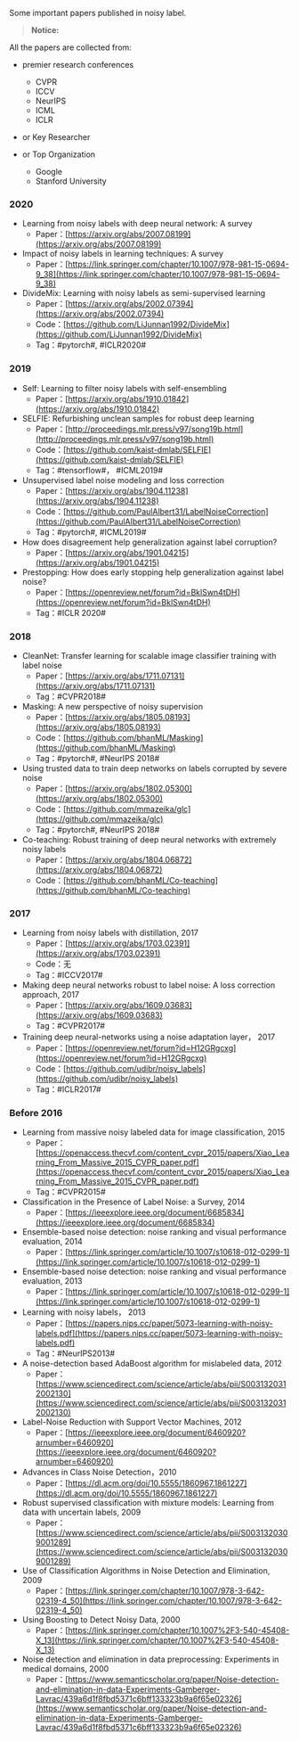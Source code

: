 Some important papers published in noisy label. 

> **Notice:**

All the papers are collected from:
* premier research conferences  

    * CVPR
    * ICCV
    * NeurIPS
    * ICML
    * ICLR
* or Key Researcher 
* or Top Organization
    * Google
    * Stanford University


### 2020

- Learning from noisy labels with deep neural network: A survey
   - Paper：[https://arxiv.org/abs/2007.08199](https://arxiv.org/abs/2007.08199)
- Impact of noisy labels in learning techniques: A survey
   - Paper：[https://link.springer.com/chapter/10.1007/978-981-15-0694-9_38](https://link.springer.com/chapter/10.1007/978-981-15-0694-9_38)
- DivideMix: Learning with noisy labels as semi-supervised learning
   - Paper：[https://arxiv.org/abs/2002.07394](https://arxiv.org/abs/2002.07394)
   - Code：[https://github.com/LiJunnan1992/DivideMix](https://github.com/LiJunnan1992/DivideMix)
   - Tag：#pytorch#, #ICLR2020#
### 2019

- Self: Learning to filter noisy labels with self-ensembling
   - Paper：[https://arxiv.org/abs/1910.01842](https://arxiv.org/abs/1910.01842)
- SELFIE: Refurbishing unclean samples for robust deep learning
   - Paper：[http://proceedings.mlr.press/v97/song19b.html](http://proceedings.mlr.press/v97/song19b.html)
   - Code：[https://github.com/kaist-dmlab/SELFIE](https://github.com/kaist-dmlab/SELFIE)
   - Tag：#tensorflow#， #ICML2019#
- Unsupervised label noise modeling and loss correction
   - Paper：[https://arxiv.org/abs/1904.11238](https://arxiv.org/abs/1904.11238)
   - Code：[https://github.com/PaulAlbert31/LabelNoiseCorrection](https://github.com/PaulAlbert31/LabelNoiseCorrection)
   - Tag：#pytorch#,  #ICML2019#
- How does disagreement help generalization against label corruption?
   - Paper：[https://arxiv.org/abs/1901.04215](https://arxiv.org/abs/1901.04215)
- Prestopping: How does early stopping help generalization against label noise?
   - Paper：[https://openreview.net/forum?id=BklSwn4tDH](https://openreview.net/forum?id=BklSwn4tDH)
   - Tag：#ICLR 2020#



### 2018

- CleanNet: Transfer learning for scalable image classifier training with label noise
   - Paper：[https://arxiv.org/abs/1711.07131](https://arxiv.org/abs/1711.07131)
   - Tag：#CVPR2018#
- Masking: A new perspective of noisy supervision
   - Paper：[https://arxiv.org/abs/1805.08193](https://arxiv.org/abs/1805.08193)
   - Code：[https://github.com/bhanML/Masking](https://github.com/bhanML/Masking)
   - Tag：#pytorch#, #NeurIPS 2018#
- Using trusted data to train deep networks on labels corrupted by severe noise
   - Paper：[https://arxiv.org/abs/1802.05300](https://arxiv.org/abs/1802.05300)
   - Code：[https://github.com/mmazeika/glc](https://github.com/mmazeika/glc)
   - Tag：#pytorch#, #NeurIPS 2018#
- Co-teaching: Robust training of deep neural networks with extremely noisy labels
   - Paper：[https://arxiv.org/abs/1804.06872](https://arxiv.org/abs/1804.06872)
   - Code：[https://github.com/bhanML/Co-teaching](https://github.com/bhanML/Co-teaching)



### 2017

- Learning from noisy labels with distillation, 2017
   - Paper：[https://arxiv.org/abs/1703.02391](https://arxiv.org/abs/1703.02391)
   - Code：无
   - Tag：#ICCV2017#
- Making deep neural networks robust to label noise: A loss correction approach, 2017
   - Paper：[https://arxiv.org/abs/1609.03683](https://arxiv.org/abs/1609.03683)
   - Tag：#CVPR2017#
- Training deep neural-networks using a noise adaptation layer， 2017
   - Paper：[https://openreview.net/forum?id=H12GRgcxg](https://openreview.net/forum?id=H12GRgcxg)
   - Code：[https://github.com/udibr/noisy_labels](https://github.com/udibr/noisy_labels)
   - Tag：#ICLR2017#



### Before 2016

- Learning from massive noisy labeled data for image classification, 2015
   - Paper：[https://openaccess.thecvf.com/content_cvpr_2015/papers/Xiao_Learning_From_Massive_2015_CVPR_paper.pdf](https://openaccess.thecvf.com/content_cvpr_2015/papers/Xiao_Learning_From_Massive_2015_CVPR_paper.pdf)
   - Tag：#CVPR2015#
- Classification in the Presence of Label Noise: a Survey, 2014
   - Paper：[https://ieeexplore.ieee.org/document/6685834](https://ieeexplore.ieee.org/document/6685834)
- Ensemble-based noise detection: noise ranking and visual performance evaluation, 2014
   - Paper：[https://link.springer.com/article/10.1007/s10618-012-0299-1](https://link.springer.com/article/10.1007/s10618-012-0299-1)
- Ensemble-based noise detection: noise ranking and visual performance evaluation, 2013
   - Paper：[https://link.springer.com/article/10.1007/s10618-012-0299-1](https://link.springer.com/article/10.1007/s10618-012-0299-1)
- Learning with noisy labels， 2013
   - Paper：[https://papers.nips.cc/paper/5073-learning-with-noisy-labels.pdf](https://papers.nips.cc/paper/5073-learning-with-noisy-labels.pdf)
   - Tag：#NeurIPS2013#
- A noise-detection based AdaBoost algorithm for mislabeled data, 2012
   - Paper：[https://www.sciencedirect.com/science/article/abs/pii/S0031320312002130](https://www.sciencedirect.com/science/article/abs/pii/S0031320312002130)
- Label-Noise Reduction with Support Vector Machines, 2012
   - Paper：[https://ieeexplore.ieee.org/document/6460920?arnumber=6460920](https://ieeexplore.ieee.org/document/6460920?arnumber=6460920)
- Advances in Class Noise Detection，2010
   - Paper：[https://dl.acm.org/doi/10.5555/1860967.1861227](https://dl.acm.org/doi/10.5555/1860967.1861227)
- Robust supervised classification with mixture models: Learning from data with uncertain labels, 2009
   - Paper：[https://www.sciencedirect.com/science/article/abs/pii/S0031320309001289](https://www.sciencedirect.com/science/article/abs/pii/S0031320309001289)
- Use of Classification Algorithms in Noise Detection and Elimination, 2009
   - Paper：[https://link.springer.com/chapter/10.1007/978-3-642-02319-4_50](https://link.springer.com/chapter/10.1007/978-3-642-02319-4_50)
- Using Boosting to Detect Noisy Data, 2000
   - Paper：[https://link.springer.com/chapter/10.1007%2F3-540-45408-X_13](https://link.springer.com/chapter/10.1007%2F3-540-45408-X_13)
- Noise detection and elimination in data preprocessing: Experiments in medical domains, 2000
   - Paper：[https://www.semanticscholar.org/paper/Noise-detection-and-elimination-in-data-Experiments-Gamberger-Lavrac/439a6d1f8fbd5371c6bff133323b9a6f65e02326](https://www.semanticscholar.org/paper/Noise-detection-and-elimination-in-data-Experiments-Gamberger-Lavrac/439a6d1f8fbd5371c6bff133323b9a6f65e02326)
